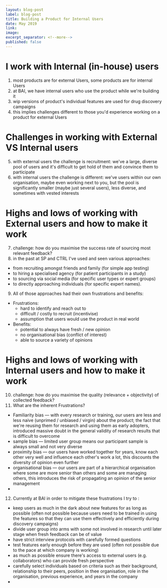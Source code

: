 ```yaml
---
layout: blog-post
label: blog-post
title: Building a Product for Internal Users
date: May 2019
link:
image:
excerpt_separator: <!--more-->
published: false
---
```


# I work with Internal (in-house) users
1. most products are for external Users, some products are for internal Users
2. at BAI, we have internal users who use the product while we're building it
3. wip versions of product's individual features are used for drug discovery campaigns
4. this implies challenges different to those you'd experience working on a product for external Users


# Challenges in working with External VS Internal users
5. with external users the challenge is recruitment: we've a large, diverse pool of users and it's difficult to get hold of them and convince them to participate
6. with internal users the challenge is different: we've users within our own organisation, maybe even working next to you, but the pool is significantly smaller (maybe just several users), less diverse, and sometimes with vested interests


# Highs and lows of working with External users and how to make it work
7. challenge: how do you maximise the success rate of sourcing most relevant feedback?
8. in the past at SP and CTRL I've used and seen various approaches:
  - from recruiting amongst friends and family (for simple app testing)
  - to hiring a specialised agency (for patient participants in a study)
  - to sourcing via social media (for specific user types or expert groups)
  - to directly approaching individuals (for specific expert names).
9. All of those approaches had their own frustrations and benefits:
  - Frustrations:
    - hard to identify and reach out to
    - difficult / costly to recruit (incentivise)
    - assumption that users would use the product in real world
  - Benefits:
    - potential to always have fresh / new opinion
    - no organisational bias (conflict of interest)
    - able to source a variety of opinions


# Highs and lows of working with Internal users and how to make it work
10. challenge: how do you maximise the quality (relevance + objectivity) of collected feedback?
11. What are the inherent Frustrations?
  - Familiarity bias — with every research or training, our users are less and less naive (unprimed / unbiased / virgin) about the product; the fact that we're reusing them for research and using them as early adopters, introduced massive doubt in the general validity of research results that is difficult to overcome
  - sample bias — limited user group means our participant sample is always small and not very diverse
  - proximity bias — our users have worked together for years, know each other very well and influence each other's work a lot, this discounts the diversity of opinion even further
  - organisational bias — our users are part of a hierarchical organisation where some are more senior than others and some are managing others, this introduces the risk of propagating an opinion of the senior management
  -
12. Currently at BAI in order to mitigate these frustrations I try to :
  - keep users as much in the dark about new features for as long as possible (often not possible because users need to be trained in using the features so that they can use them effectively and efficiently during discovery campaigns)
  - divide user group into arms with some not involved in research until later stage when fresh feedback can be of value
  - have strict interview protocols with carefully formed questions
  - test features early enough before they are used (often not possible due to the pace at which company is working)
  - as much as possible ensure there's access to external users (e.g. collaborators) who can provide fresh perspective
  - carefully select individuals based on criteria such as their background, relationship to their peers, position in thee organisation, role in the organisation, previous experience, and years in the company    
  -
